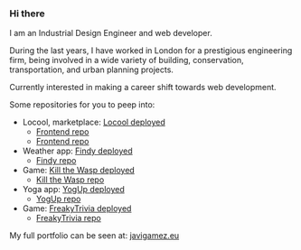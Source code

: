 ### Hi there 

I am an Industrial Design Engineer and web developer. 

During the last years, I have worked in London for a prestigious engineering firm, being involved in a wide variety of building, conservation, transportation, and urban planning projects.

Currently interested in making a career shift towards web development.

Some repositories for you to peep into:
- Locool, marketplace: <a href="https://tangerine-starburst-231404.netlify.app/app">Locool deployed</a>
    - <a href="https://github.com/BackFrontProject/Locool-FrontEnd">Frontend repo</a>
    - <a href="https://github.com/BackFrontProject/Locool-BackEnd">Frontend repo</a>
- Weather app: <a href="https://appfindy.netlify.app/">Findy deployed</a>
    - <a href="https://github.com/fromzerotoheroquest/Findy">Findy repo</a>
- Game: <a href="https://javigamez.eu/ktw/">Kill the Wasp deployed</a>
    - <a href="https://github.com/fromzerotoheroquest/ktw">Kill the Wasp repo</a>
- Yoga app: <a href="https://javigamez.eu/yogup/">YogUp deployed</a>
    - <a href="https://github.com/fromzerotoheroquest/Yoga-App">YogUp repo</a>
- Game: <a href="https://javigamez.eu/freakytrivia/">FreakyTrivia deployed</a>
    - <a href="https://github.com/fromzerotoheroquest/FreakyTrivia">FreakyTrivia repo </a>

My full portfolio can be seen at: <a href="https://www.javigamez.eu/">javigamez.eu</a>

